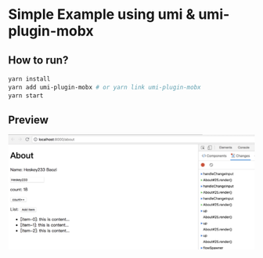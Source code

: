# Simple Example using umi & umi-plugin-mobx

## How to run?

```bash
yarn install
yarn add umi-plugin-mobx # or yarn link umi-plugin-mobx
yarn start
```

## Preview

![1](./docs/simple-1.png)
